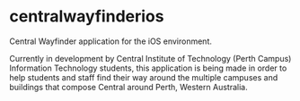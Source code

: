# centralwayfinderios
Central Wayfinder application for the iOS environment.

Currently in development by Central Institute of Technology (Perth Campus) Information Technology students,
this application is being made in order to help students and staff find their way around the multiple campuses
and buildings that compose Central around Perth, Western Australia.
